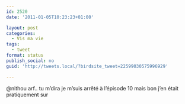 ```yaml
---
id: 2520
date: '2011-01-05T10:23:23+01:00'

layout: post
categories:
  - Vis ma vie
tags:
  - tweet
format: status
publish_social: no
guid: 'http://tweets.local/?birdsite_tweet=22599030575996929'

---
```


@nithou arf.. tu m’dira je m’suis arrêté à l’épisode 10 mais bon j’en était pratiquement sur